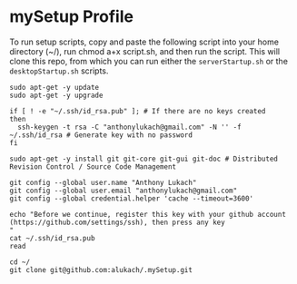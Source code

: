 mySetup Profile
=================

To run setup scripts, copy and paste the following script into your home directory (~/), run chmod a+x script.sh, and then run the script.  This will clone this repo, from which you can run either the `serverStartup.sh` or the `desktopStartup.sh` scripts.

    sudo apt-get -y update
    sudo apt-get -y upgrade
    
    if [ ! -e "~/.ssh/id_rsa.pub" ]; # If there are no keys created 
    then 
      ssh-keygen -t rsa -C "anthonylukach@gmail.com" -N '' -f ~/.ssh/id_rsa # Generate key with no password 
    fi 
    
    sudo apt-get -y install git git-core git-gui git-doc # Distributed Revision Control / Source Code Management
    
    git config --global user.name "Anthony Lukach"
    git config --global user.email "anthonylukach@gmail.com"
    git config --global credential.helper 'cache --timeout=3600'
     
    echo "Before we continue, register this key with your github account (https://github.com/settings/ssh), then press any key 
    " 
    cat ~/.ssh/id_rsa.pub 
    read 
     
    cd ~/ 
    git clone git@github.com:alukach/.mySetup.git
